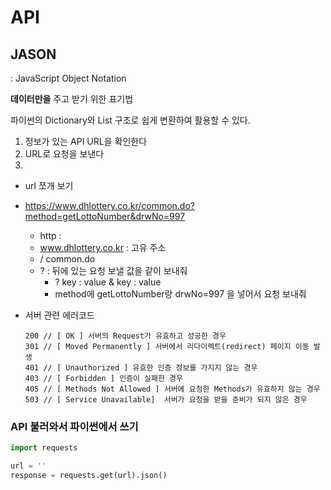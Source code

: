 # API

## JASON

: JavaScript Object Notation

**데이터만을** 주고 받기 위한 표기법

파이썬의 Dictionary와 List 구조로 쉽게 변환하여 활용할 수 있다.

1. 정보가 있는 API URL을 확인한다
2. URL로 요청을 보낸다
3. 



* url 쪼개 보기
* https://www.dhlottery.co.kr/common.do?method=getLottoNumber&drwNo=997
  * http : 
  * www.dhlottery.co.kr : 고유 주소
  * / common.do
  * ? :  뒤에 있는 요청 보낼 값을 같이 보내줘
    * ? key : value & key : value
    * method에 getLottoNumber랑 drwNo=997 을 넣어서 요청 보내줘	

* 서버 관련 에러코드

  ```javasc
  200 // [ OK ] 서버의 Request가 유효하고 성공한 경우
  301 // [ Moved Permanently ] 서버에서 리다이렉트(redirect) 페이지 이동 발생
  401 // [ Unauthorized ] 유효한 인증 정보를 가지지 않는 경우
  403 // [ Forbidden ] 인증이 실패한 경우
  405 // [ Methods Not Allowed ] 서버에 요청한 Methods가 유효하지 않는 경우
  503 // [ Service Unavailable]  서버가 요청을 받을 준비가 되지 않은 경우
  ```

  

### API 불러와서 파이썬에서 쓰기

```python
import requests

url = ''
response = requests.get(url).json()

```

